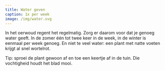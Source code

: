 ```yaml
---
title: Water geven
caption: 1x per week
image: /img/water.svg
---
```



In het oerwoud regent het regelmatig. Zorg er daarom voor dat je genoeg water geeft. In de zomer &eacute;&eacute;n tot twee keer in de week, in de winter is eenmaal per week genoeg. En niet te veel water: een plant met natte voeten krijgt al snel wortelrot. 

Tip: sproei de plant gewoon af en toe een keertje af in de tuin. Die vochtigheid houdt het blad mooi.